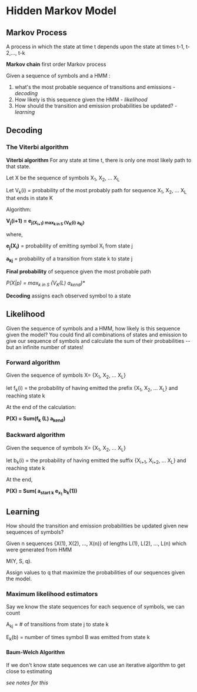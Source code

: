 # Hidden Markov Model


## Markov Process  

A process in which the state at time t depends upon the state at times t-1, t-2,..., t-k

**Markov chain** first order Markov process

Given a sequence of symbols and a HMM :
1. what's the most probable sequence of transitions and emissions - *decoding*
2. How likely is this sequence given the HMM - *likelihood*
3. How should the transition and emission probabilities be updated? - *learning*

## Decoding

### The Viterbi algorithm

**Viterbi algorithm** For any state at time t, there is only one most likely path to that state.

Let X be the sequence of symbols X<sub>1</sub>, X<sub>2</sub>, ... X<sub>L</sub>

Let V<sub>k</sub>(i) = probability of the most probably path for sequence X<sub>1</sub>, X<sub>2</sub>, ... X<sub>L</sub>  that ends in state K

Algorithm:

**V<sub>j</sub>(i+1) = e<sub>j(X<sub>i+1</sub>)  max<sub>k in S </sub> {V<sub>K</sub>(i) a<sub>kj</sub>}**

where,

**e<sub>j</sub>(X<sub>i</sub>)** = probability of emitting symbol X<sub>i</sub> from state j

**a<sub>kj</sub>** = probability of a transition from state k to state j

**Final probability** of sequence given the most probable path

**P(X|p*) = max<sub>k in S </sub> {V<sub>K</sub>(L) a<sub>kend</sub>}**


**Decoding** assigns each observed symbol to a state

## Likelihood

Given the sequence of symbols and a HMM, how likely is this sequence given the model? You could find all combinations of states and emission to give our sequence of symbols and calculate the sum of their probabilities -- but an infinite number of states!

### Forward algorithm

Given the sequence of symbols X= {X<sub>1</sub>, X<sub>2</sub>, ... X<sub>L</sub>}

let f<sub>k</sub>(i) = the probability of having emitted the prefix {X<sub>1</sub>, X<sub>2</sub>, ... X<sub>L</sub>}  and reaching state k


At the end of the calculation:

**P(X) = Sum(f<sub>k</sub> (L) a<sub>kend</sub>)**

### Backward algorithm

Given the sequence of symbols X= {X<sub>1</sub>, X<sub>2</sub>, ... X<sub>L</sub>}

let b<sub>k</sub>(i) = the probability of having emitted the suffix {X<sub>i+1</sub>, X<sub>i+2</sub>, ... X<sub>L</sub>}  and reaching state k


At the end,

**P(X) = Sum( a<sub>start k</sub> e<sub>x<sub>1</sub></sub> b<sub>k</sub>(1))**

## Learning

How should the transition and emission probabilities be updated given new sequences of symbols?

Given n sequences {X(1), X(2), ..., X(n)} of lengths L(1), L(2), ..., L(n) which were generated from HMM  

M(Y, S, q).

Assign values to q that maximize the probabilities of our sequences given the model.


### Maximum likelihood estimators

Say we know the state sequences for each sequence of symbols, we can count

A<sub>kj</sub> = # of transitions from state j to state k

E<sub>k</sub>(b) = number of times symbol B was emitted from state k


#### Baum-Welch Algorithm


If we don't know state sequences we can use an iterative algorithm to get close to estimating

*see notes for this* 
